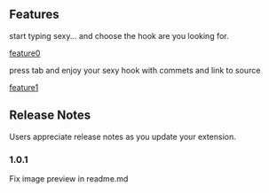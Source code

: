 ## Features

start typing sexy... and choose the hook are you looking for.

[feature0](images/suggestion.png)

press tab and enjoy your sexy hook with commets and link to source

[feature1](images/suggestion-expand.png)

## Release Notes

Users appreciate release notes as you update your extension.

### 1.0.1

Fix image preview in readme.md
